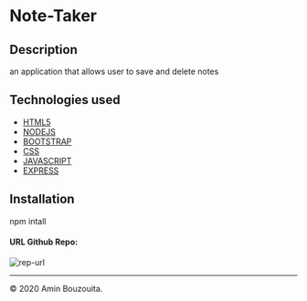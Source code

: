 # Note-Taker
## Description
an application that allows user to save and delete notes
## Technologies used
* [HTML5](#HTML5)
* [NODEJS](#NODEJS)
* [BOOTSTRAP](#BOOTSTRAP)
* [CSS](#CSS)
* [JAVASCRIPT](#JAVASCRIPT)
* [EXPRESS](#EXPRESS)
## Installation
npm intall

#### URL Github Repo:
![rep-url](https://github.com/Aminbouzouita/Note-Taker)


---
© 2020 Amin Bouzouita.
